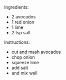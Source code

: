 Ingredients:
- 2 avocados
- 1 red onion
- 1 lime
- 2 tsp salt

Instructions:
- cut and mash avocados
- chop onion
- squeeze lime
- add salt
- and mix well
